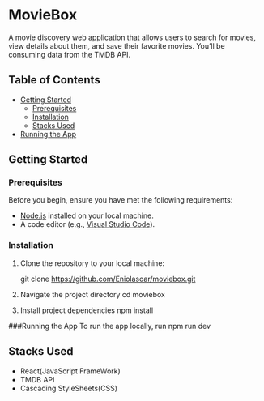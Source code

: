 # MovieBox

A movie discovery web application that allows users to search for movies, view details about them, and save their favorite movies. You’ll be consuming data from the TMDB API.

## Table of Contents

- [Getting Started](#getting-started)
  - [Prerequisites](#prerequisites)
  - [Installation](#installation)
  - [Stacks Used](#stacks)
- [Running the App](#running-the-app)

## Getting Started

### Prerequisites

Before you begin, ensure you have met the following requirements:

- [Node.js](https://nodejs.org/) installed on your local machine.
- A code editor (e.g., [Visual Studio Code](https://code.visualstudio.com/)).

### Installation

1. Clone the repository to your local machine:

   git clone https://github.com/Eniolasoar/moviebox.git

2. Navigate the project directory
       cd moviebox
3. Install project dependencies
   npm install

###Running the App
To run the app locally, run npm run dev

## Stacks Used

- React(JavaScript FrameWork)
- TMDB API
- Cascading StyleSheets(CSS)
